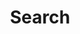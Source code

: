 ---
title: "Search" # in any language you want
layout: "search" # is necessary
url: "/search"
description: "Find images or posts here"
summary: "search"
placeholder: "Please input here"
---